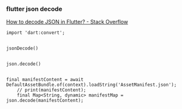 ###  flutter json decode


[How to decode JSON in Flutter? - Stack Overflow](https://stackoverflow.com/questions/51601519/how-to-decode-json-in-flutter "How to decode JSON in Flutter? - Stack Overflow")


 

```
import 'dart:convert';


jsonDecode()


json.decode()


final manifestContent = await DefaultAssetBundle.of(context).loadString('AssetManifest.json');
    // print(manifestContent);
    final Map<String, dynamic> manifestMap = json.decode(manifestContent);
```
